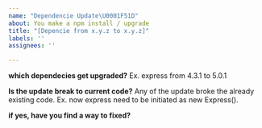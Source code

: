 ```yaml
---
name: "Dependencie Update\U0001F51D"
about: You make a npm install / upgrade
title: "[Depencie from x.y.z to x.y.z]"
labels: ''
assignees: ''

---
```


**which dependecies get upgraded?**
Ex. express from 4.3.1 to 5.0.1

**Is the update break to current code?**
Any of the update broke the already existing code. Ex. now express need to be initiated as new Express().

**if yes, have you find a way to fixed?**
